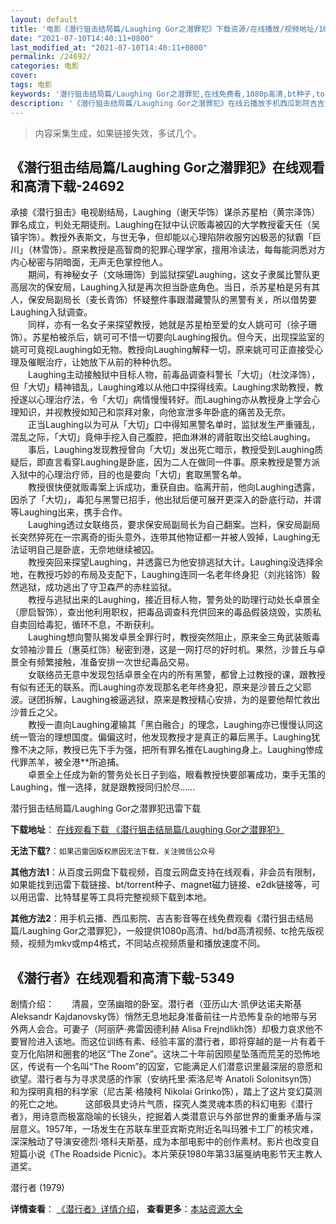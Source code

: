 ```yaml
---
layout: default
title: '电影《潜行狙击结局篇/Laughing Gor之潜罪犯》下载资源/在线播放/视频地址/1080p/高清/蓝光'
date: "2021-07-10T14:40:11+0800"
last_modified_at: "2021-07-10T14:40:11+0800"
permalink: /24692/
categories: 电影
cover:
tags: 电影
keywords: '潜行狙击结局篇/Laughing Gor之潜罪犯,在线免费看,1080p高清,bt种子,torrent,百度云盘,magnet,磁力链,迅雷下载资源'
description: '《潜行狙击结局篇/Laughing Gor之潜罪犯》在线云播放手机西瓜影院吉吉影音免费看，1080p高清bd/hd未删减完整版和tc抢先枪版，mkv/mp4格式，附带bt/torrent种子、magnet/磁力链、百度云盘、网盘资源迅雷下载链接'
---
```


>内容采集生成，如果链接失效，多试几个。


## 《潜行狙击结局篇/Laughing Gor之潜罪犯》在线观看和高清下载-24692

承接《潜行狙击》电视剧结局，Laughing（谢天华饰）谋杀苏星柏（黄宗泽饰）罪名成立，判处无期徒刑。Laughing在狱中认识贩毒被囚的大学教授霍天任（吴镇宇饰）。教授外表斯文，与世无争，但却能以心理陷阱收服穷凶极恶的狱霸「巨川」（林雪饰）。原来教授是高智商的犯罪心理学家，擅用冷读法，每每能洞悉对方内心秘密与阴暗面，无声无色掌控他人。<br />　　期间，有神秘女子（文咏珊饰）到监狱探望Laughing，这女子隶属比警队更高层次的保安局，Laughing入狱是再次担当卧底角色。当日，杀苏星柏是另有其人，保安局副局长（麦长青饰）怀疑整件事跟潜藏警队的黑警有关，所以借势要Laughing入狱调查。<br />　　同样，亦有一名女子来探望教授，她就是苏星柏至爱的女人姚可可（徐子珊饰）。苏星柏被杀后，姚可可不惜一切要向Laughing报仇。但今天，出现探监室的姚可可竟视Laughing如无物。教授向Laughing解释一切，原来姚可可正直接受心理及催眠治疗，让她放下从前的种种仇怨。<br />　　Laughing主动接触狱中目标人物，前毒品调查科警长「大切」（杜汶泽饰），但「大切」精神错乱，Laughing难以从他口中探得线索。Laughing求助教授，教授遂以心理治疗法，令「大切」病情慢慢转好。而Laughing亦从教授身上学会心理知识，并视教授如知己和崇拜对象，向他宣泄多年卧底的痛苦及无奈。<br />　　正当Laughing以为可从「大切」口中得知黑警名单时，监狱发生严重骚乱，混乱之际，「大切」竟伸手挖入自己腹腔，把血淋淋的肾脏取出交给Laughing。<br />　　事后，Laughing发现教授曾向「大切」发出死亡暗示，教授受到Laughing质疑后，即直言看穿Laughing是卧底，因为二人在做同一件事。原来教授是警方派入狱中的心理治疗师，目的也是要向「大切」套取黑警名单。<br />　　教授很快便就贩毒案上诉成功，重获自由。临离开前，他向Laughing透露，因杀了「大切」，毒犯与黑警已招手，他出狱后便可展开更深入的卧底行动，并谓等Laughing出来，携手合作。<br />　　Laughing透过女联络员，要求保安局副局长为自己翻案。岂料，保安局副局长突然猝死在一宗离奇的街头意外，连带其他物证都一并被人毁掉，Laughing无法证明自己是卧底，无奈地继续被囚。<br />　　教授突回来探望Laughing，并透露已为他安排逃狱大计。Laughing没选择余地，在教授巧妙的布局及支配下，Laughing连同一名老年终身犯（刘兆铭饰）毅然逃狱，成功逃出了守卫森严的赤柱监狱。<br />　　教授与逃狱出来的Laughing，接近目标人物，警务处的助理行动处长卓景全（廖启智饰），查出他利用职权，把毒品调查科充供回来的毒品假装烧毁，实质私自卖回给毒犯，循环不息，不断获利。<br />　　Laughing想向警队揭发卓景全罪行时，教授突然阻止，原来金三角武装贩毒女领袖沙普丘（惠英红饰）秘密到港，这是一网打尽的好时机。果然，沙普丘与卓景全有频繁接触，准备安排一次世纪毒品交易。<br />　　女联络员无意中发现包括卓景全在内的所有黑警，都曾上过教授的课，跟教授有似有还无的联系。而Laughing亦发现那名老年终身犯，原来是沙普丘之父耶波。谜团拆解，Laughing被逼逃狱，原来是教授精心安排，为的是要他帮忙救出沙普丘之父。<br />　　教授一直向Laughing灌输其「黑白融合」的理念，Laughing亦已慢慢认同这统一管治的理想国度。偏偏这时，他发现教授才是真正的幕后黑手。Laughing犹豫不决之际，教授已先下手为强，把所有罪名推在Laughing身上。Laughing惨成代罪羔羊，被全港**所追捕。<br />　　卓景全上任成为新的警务处长日子到临，眼看教授快要部署成功，束手无策的Laughing，惟一选择，就是跟教授同归於尽……


潜行狙击结局篇/Laughing Gor之潜罪犯迅雷下载

**下载地址**： [在线观看下载 《潜行狙击结局篇/Laughing Gor之潜罪犯》](https://www.993dy.com//vod-detail-id-23504.html) 


**无法下载?**：`如果迅雷因版权原因无法下载，关注微信公众号 `

**其他方法1**：从百度云网盘下载视频，百度云网盘支持在线观看，非会员有限制，如果能找到迅雷下载链接、bt/torrent种子、magnet磁力链接、e2dk链接等，可以用迅雷、比特彗星等工具将完整视频下载到本地。

**其他方法2**：用手机云播、西瓜影院、吉吉影音等在线免费观看《潜行狙击结局篇/Laughing Gor之潜罪犯》，一般提供1080p高清、hd/bd高清视频、tc抢先版视频，视频为mkv或mp4格式，不同站点视频质量和播放速度不同。


## 《潜行者》在线观看和高清下载-5349

剧情介绍：　　清晨，空荡幽暗的卧室。潜行者（亚历山大·凯伊达诺夫斯基 Aleksandr Kajdanovsky饰）悄然无息地起身准备前往一片恐怖复杂的地带与另外两人会合。可妻子（阿丽萨·弗雷因德利赫 Alisa Frejndlikh饰）却极力哀求他不要冒险进入该地。而这位训练有素、经验丰富的潜行者，即将穿越的是一片有着千变万化陷阱和圈套的地区“The Zone”。这块二十年前因陨星坠落而荒芜的恐怖地区，传说有一个名叫“The Room”的囚室，它能满足人们潜意识里最深层的意愿和欲望。潜行者与为寻求灵感的作家（安纳托里·索洛尼岑 Anatoli Solonitsyn饰）和为探明真相的科学家（尼古莱·格陵柯 Nikolai Grinko饰），踏上了这片变幻莫测的死亡之地。  　　这部极具史诗片气质，探究人类灵魂本质的科幻电影《潜行者》，用诗意而极富隐喻的长镜头，挖掘着人类潜意识与外部世界的重重矛盾与深层意义。1957年，一场发生在苏联车里亚宾斯克附近名叫玛雅卡工厂的核灾难，深深触动了导演安德烈·塔科夫斯基，成为本部电影中的创作素材。影片也改变自短篇小说《The Roadside Picnic》。本片荣获1980年第33届戛纳电影节天主教人道奖。


潜行者 (1979)

**详情查看**： [《潜行者》详情介绍](/movie/5349/)， **查看更多**：[本站资源大全](/movie/t/all/)

